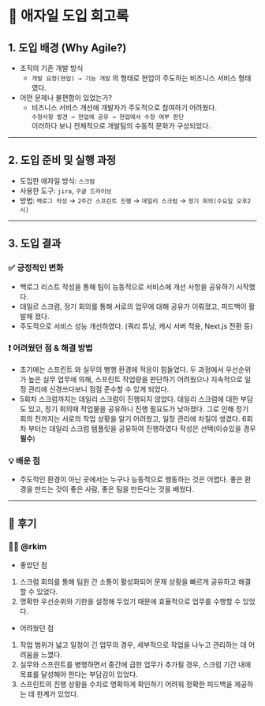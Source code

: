 # 🚀 애자일 도입 회고록

## 1. 도입 배경 (Why Agile?)
- 조직의 기존 개발 방식
  - `개발 요청(현업) → 기능 개발` 의 형태로 현업이 주도하는 비즈니스 서비스 형태였다.
- 어떤 문제나 불편함이 있었는가?
  - 비즈니스 서비스 개선에 개발자가 주도적으로 참여하기 어려웠다.  
    `수정사항 발견 → 현업에 공유 → 현업에서 수정 여부 판단`  
    이러하다 보니 전체적으로 개발팀의 수동적 문화가 구성되었다. 

---

## 2. 도입 준비 및 실행 과정
- 도입한 애자일 방식: `스크럼`
- 사용한 도구: `jira`, `구글 드라이브`
- 방법: `백로그 작성` → `2주간 스프린트 진행` → `데일리 스크럼` → `정기 회의(수요일 오후2시)`

---

## 3. 도입 결과
### ✅ 긍정적인 변화
- 백로그 리스트 작성을 통해 팀이 능동적으로 서비스에 개선 사항을 공유하기 시작했다.
- 데일르 스크럼, 정기 회의를 통해 서로의 업무에 대해 공유가 이뤄졌고, 피드백이 활발해 졌다.
- 주도적으로 서비스 성능 개선하였다. (쿼리 튜닝, 캐시 서버 적용, Next.js 전환 등)

### ❗ 어려웠던 점 & 해결 방법
- 초기에는 스프린트 와 실무의 병행 환경에 적응이 힘들었다. 두 과정에서 우선순위가 높은 실무 업무에 의해, 스프린트 작업량을 판단하기 어려웠으나 지속적으로 일정 관리에 신경쓰다보니 점점 준수할 수 있게 되었다.
- 5회차 스크럼까지는 데일리 스크럼이 진행되지 않았다. 데일리 스크럼에 대한 부담도 있고, 정기 회의때 작업물을 공유하니 진행 필요도가 낮아졌다. 그로 인해 정기 회의 전까지는 서로의 작업 상황을 알기 어려웠고, 일정 관리에 차질이 생겼다.
  6회차 부터는 데일리 스크럼 템플릿을 공유하여 진행하였다 작성은 선택(이슈있을 경우 **필수**)

### 💡 배운 점
- 주도적인 환경이 아닌 곳에서는 누구나 능동적으로 행동하는 것은 어렵다. 좋은 환경을 만드는 것이 좋은 사람, 좋은 팀을 만든다는 것을 배웠다.

---

## 🧠 후기 

### 🧑‍💻 @rkim
- 좋았던 점
1. 스크럼 회의를 통해 팀원 간 소통이 활성화되어 문제 상황을 빠르게 공유하고 해결할 수 있었다.
2. 명확한 우선순위와 기한을 설정해 두었기 때문에 효율적으로 업무를 수행할 수 있었다.

- 어려웠던 점
1. 작업 범위가 넓고 일정이 긴 업무의 경우, 세부적으로 작업을 나누고 관리하는 데 어려움을 느꼈다.
2. 실무와 스프린트를 병행하면서 중간에 급한 업무가 추가될 경우, 스크럼 기간 내에 목표를 달성해야 한다는 부담감이 있었다.
3. 스프린트의 진행 상황을 수치로 명확하게 확인하기 어려워 정확한 피드백을 제공하는 데 한계가 있었다.

